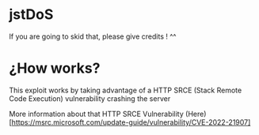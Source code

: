 # jstDoS

If you are going to skid that, please give credits ! ^^

# ¿How works?

This exploit works by taking advantage of a HTTP SRCE (Stack Remote Code Execution) vulnerability crashing the server

More information about that HTTP SRCE Vulnerability (Here)[https://msrc.microsoft.com/update-guide/vulnerability/CVE-2022-21907]
